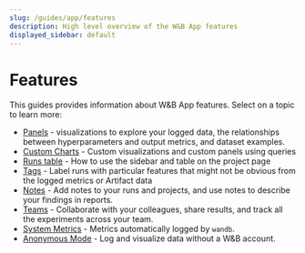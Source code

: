 ```yaml
---
slug: /guides/app/features
description: High level overview of the W&B App features
displayed_sidebar: default
---
```


# Features

This guides provides information about W&B App features. Select on a topic to learn more:

* [Panels](./panels/intro.md) - visualizations to explore your logged data, the relationships between hyperparameters and output metrics, and dataset examples.
* [Custom Charts](./custom-charts/intro.md) - Custom visualizations and custom panels using queries
* [Runs table](./runs-table.md) - How to use the sidebar and table on the project page
* [Tags](./tags.md) - Label runs with particular features that might not be obvious from the logged metrics or Artifact data 
* [Notes](./notes.md) - Add notes to your runs and projects, and use notes to describe your findings in reports.
* [Teams](./teams.md) - Collaborate with your colleagues, share results, and track all the experiments across your team.
* [System Metrics](./system-metrics.md) - Metrics automatically logged by `wandb`.
* [Anonymous Mode](./anon.md) - Log and visualize data without a W&B account.
